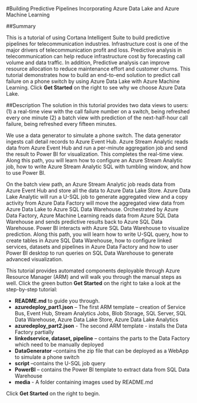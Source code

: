 #Building Predictive Pipelines Incorporating Azure Data Lake and Azure Machine Learning

##Summary

This is a tutorial of using Cortana Intelligent Suite to build predictive pipelines for telecommunication industries. Infrastructure cost is one of the major drivers of telecommunication profit and loss. Predictive analysis in telecommunication can help reduce infrastructure cost by forecasting call volume and data traffic. In addition, Predictive analysis can improve resource allocation to reduce maintenance effort and customer churns.   This tutorial demonstrates how to build an end-to-end solution to predict call failure on a phone switch by using Azure Data Lake with Azure Machine Learning. Click **Get Started** on the right to see why we choose Azure Data Lake.

##Description
The solution in this tutorial provides two data views to users: (1) a real-time view with the call failure number on a switch, being refreshed every one minute (2) a batch view with prediction of the next-half-hour call failure, being refreshed every fifteen minutes.

We use a data generator to simulate a phone switch. The data generator ingests call detail records to Azure Event Hub. Azure Stream Analytic reads data from Azure Event Hub and run a per-minute aggregation job and send the result to Power BI for visualization. This completes the real-time view. Along this path, you will learn how to configure an Azure Stream Analytic job, how to write Azure Stream Analytic SQL with tumbling window, and how to use Power BI.

On the batch view path, an Azure Stream Analytic job reads data from Azure Event Hub and store all the data to Azure Data Lake Store. Azure Data Lake Analytic will run a U-SQL job to generate aggregated view and a copy activity from Azure Data Factory will move the aggregated view data from Azure Data Lake to Azure SQL Data Warehouse. Orchestrated by Azure Data Factory, Azure Machine Learning reads data from Azure SQL Data Warehouse and sends predictive results back to Azure SQL Data Warehouse. Power BI interacts with Azure SQL Data Warehouse to visualize prediction.  Along this path, you will learn how to write U-SQL query, how to create tables in Azure SQL Data Warehouse, how to configure linked services, datasets and pipelines in Azure Data Factory and how to user Power BI desktop to run queries on SQL Data Warehouse to generate advanced visualization.

This tutorial provides automated  components deployable through Azure Resource Manager (ARM) and will walk you through the manual steps as well. Click the green button **Get Started** on the right to take a look at the step-by-step tutorial:

- **README.md** to guide you through.
- **azuredeploy_part1.json** – The first ARM template – creation of Service Bus, Event Hub, Stream Analytics Jobs, Blob Storage, SQL Server, SQL Data Warehouse, Azure Data Lake Store, Azure Data Lake Analytics
-	**azuredeploy_part2.json** - The second ARM template - installs the Data Factory partially
-	**linkedservice, dataset, pipeline** – contains the parts to the Data Factory which need to be manually deployed
-	**DataGenerator** –contains the zip file that can be deployed as a WebApp to simulate a phone switch
-	**script** –contains the U-SQL job query
-	**PowerBI** – contains the Power BI template to extract data from SQL Data Warehouse
-	**media** - A folder containing images used by README.md

Click **Get Started** on the right to begin.
